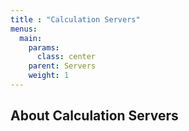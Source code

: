 ```yaml
---
title : "Calculation Servers"
menus: 
  main:
    params:
      class: center
    parent: Servers
    weight: 1
---
```


## About Calculation Servers

